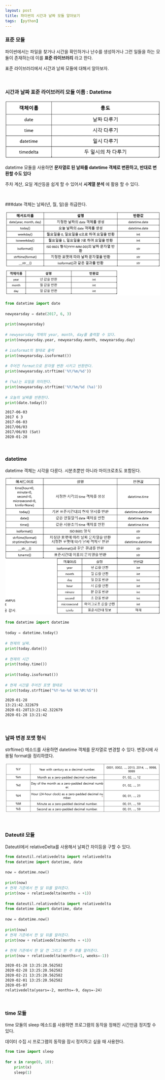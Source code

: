 ```yaml
---
layout: post
title: 파이썬의 시간과 날짜 모듈 알아보기
tags:  [python]
---
```


### 표준 모듈

파이썬에서는 파일을 찾거나 시간을 확인하거나 난수를 생성하거나 그런 일들을 하는 모듈이 존재하는데 이를 **표준 라이브러리** 라고 한다.

표준 라이브러리에서 시간과 날짜 모듈에 대해서 알아보자.

&nbsp;
&nbsp;

### 시간과 날짜 표준 라이브러리 모듈 이름 : Datetime

![Alt text](/public/post/2020_01_28_python_Datetime/instance.PNG)


datetime 모듈을 사용하면 **문자열로 된 날짜를 datetime 객체로 변환하고, 반대로 변환할 수도 있다**

주차 계산, 요일 계산등을 쉽게 할 수 있어서 **시계열 분석** 에 활용 할 수 있다.

&nbsp;
&nbsp;

###date 객체는 날짜(년, 월, 일)을 취급한다.

![Alt text](/public/post/2020_01_28_python_Datetime/date_1.PNG)

~~~python
from datetime import date

newyearsday = date(2017, 6, 3)

print(newyearsday)

# newyearsday 객체의 year, month, day를 출력할 수 있다.
print(newyearsday.year, newyearsday.month, newyearsday.day)

# isoformat의 형태로 출력
print(newyearsday.isoformat())

# 주어진 format으로 문자열 변환 시키고 반환한다.
print(newyearsday.strftime('%Y/%m/%d'))

# (%a)는 요일을 의미한다.
print(newyearsday.strftime('%Y/%m/%d (%a)'))

# 오늘의 날짜를 반환한다.
print(date.today())
~~~

~~~
2017-06-03
2017 6 3
2017-06-03
2017/06/03
2017/06/03 (Sat)
2020-01-28
~~~

&nbsp;
&nbsp;

### datetime
datetime 객체는 시각을 다룬다. 시분초뿐만 아니라 마이크로초도 포함된다.

![Alt text](/public/post/2020_01_28_python_Datetime/datetime.PNG)

~~~python
from datetime import datetime

today = datetime.today()

# 현재의 날짜.
print(today.date())

# 현재의 시간
print(today.time())

print(today.isoformat())

# 현재 시간을 주어진 포맷 형태로
print(today.strftime("%Y-%m-%d %H:%M:%S"))
~~~

~~~
2020-01-28
13:21:42.322679
2020-01-28T13:21:42.322679
2020-01-28 13:21:42
~~~

&nbsp;
&nbsp;

### 날짜 변경 포맷 형식

strftime() 메소드를 사용하면 datetime 객체를 문자열로 변경할 수 있다.
변경시에 사용될 format을 정리하였다.

![Alt text](/public/post/2020_01_28_python_Datetime/format.PNG)

&nbsp;
&nbsp;

### Dateutil 모듈
Dateutil에서 relativeDelta를 사용해서 날짜간 차이등을 구할 수 있다.

~~~python
from dateutil.relativedelta import relativedelta
from datetime import datetime, date

now = datetime.now()

print(now)
# 현재 기준에서 한 달 뒤를 알려준다.
print(now + relativedelta(months = +1))

from dateutil.relativedelta import relativedelta
from datetime import datetime, date

now = datetime.now()

print(now)
# 현재 기준에서 한 달 뒤를 알려준다.
print(now + relativedelta(months = +1))

# 현재 기준에서 한 달 전 그리고 한 주 후를 알려준다.
print(now + relativedelta(months=+1, weeks=-1))
~~~

~~~
2020-01-28 13:25:20.562582
2020-02-28 13:25:20.562582
2020-02-21 13:25:20.562582
2020-02-01 13:25:20.562582
2020-05-07
relativedelta(years=-2, months=-9, days=-24)
~~~

&nbsp;
&nbsp;

### time 모듈
time 모듈의 sleep 메소드를 사용하면 프로그램의 동작을 정해진 시간만큼 정지할 수 있다.

데이터 수집 시 프로그램의 동작을 잠시 정지하고 싶을 때 사용한다.

~~~python
from time import sleep

for x in range(0, 10):
    print(x)
    sleep(1)
~~~
